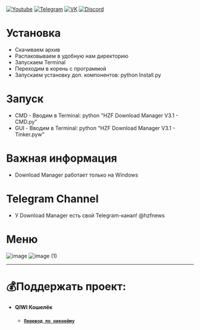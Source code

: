 [![Youtube](https://user-images.githubusercontent.com/64781822/185656066-cdb875f1-ade6-4499-ae50-79a4f61fdc3e.png)](https://www.youtube.com/c/HZFYT/) [![Telegram](https://user-images.githubusercontent.com/64781822/185657127-657c530b-3849-4931-ab91-63d6f0508330.png)](https://t.me/hzfnews) [![VK](https://user-images.githubusercontent.com/64781822/185657778-21a240e2-da1f-4b72-b37e-447c9adebfcb.png)](https://vk.com/hzforum1) [![Discord](https://user-images.githubusercontent.com/64781822/185659753-b997c6db-c91a-42c0-8876-6826d46568ba.png)](https://discord.com/invite/7bneGfUS5h)

# Установка
* Скачиваем архив
* Распаковываем в удобную нам директорию
* Запускаем Terminal
* Переходим в корень с программой
* Запускаем установку доп. компонентов: python Install.py

# Запуск
* CMD - Вводим в Terminal: python "HZF Download Manager V3.1 - CMD.py"
* GUI - Вводим в Terminal: python "HZF Download Manager V3.1 - Tinker.pyw"

# Важная информация
* Download Manager работает только на Windows

# Telegram Channel
* У Download Manager есть свой Telegram-канал! @hzfnews

# Меню

![image](https://user-images.githubusercontent.com/64781822/188154783-0ed0a302-bc57-42eb-8ef4-096cc629cfb8.png)
![image (1)](https://user-images.githubusercontent.com/64781822/188155189-964521d7-f956-4c76-b678-a937178ebebd.png)

___
# 💰Поддержать проект:

+ #### **QIWI Кошелёк**
  + [**`Перевод по никнейму`**](https://qiwi.com/n/AVENCORESDONATE)
